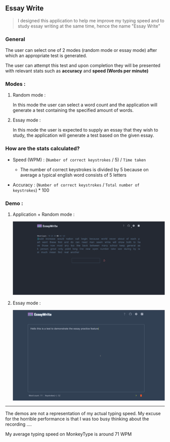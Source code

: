 ## Essay Write

> I designed this application to help me improve my typing speed and to study essay writing at the same time, hence the name "Essay Write"

### General 

The user can select one of 2 modes (random mode or essay mode) after which an appropriate test is generated.

The user can attempt this test and upon completion they will be presented with relevant stats such as **accuracy** and **speed (Words per minute)**

### Modes :

1. Random mode : 

    In this mode the user can select a word count and the application will generate a test containing the specified amount of words.

2. Essay mode :

    In this mode the user is expected to supply an essay that they wish to study, the application will generate a test based on the given essay.

### How are the stats calculated?

- Speed (WPM) : (`Number of correct keystrokes` / 5) / `Time taken`

    - The number of correct keystrokes is divided by 5 because on average a typical english word consists of 5 letters

- Accuracy : (`Number of correct keystrokes` / `Total number of keystrokes`) * 100


### Demo :

1. Application + Random mode :

    ![Demo](https://github.com/sameerad2001/Essay_Write/blob/master/public/Demo1.gif)


2. Essay mode :

    ![Demo](https://github.com/sameerad2001/Essay_Write/blob/master/public/Demo2.gif)


---


The demos are not a representation of my actual typing speed. My excuse for the horrible performance is that I was too busy thinking about the recording ....

My average typing speed on MonkeyType is around 71 WPM